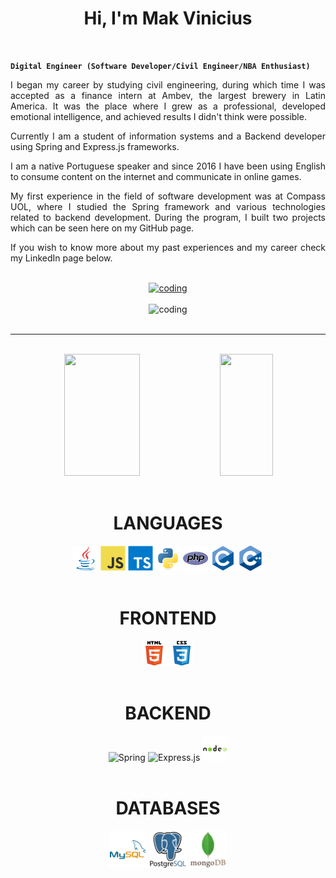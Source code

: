 <h1 align="center">Hi, I'm Mak Vinicius</h1>

<br>

**`Digital Engineer (Software Developer/Civil Engineer/NBA Enthusiast)`**

<p align="justify">
    I began my career by studying civil engineering, during which time I was accepted as a finance intern at Ambev, the largest brewery in Latin America. It was the place where I grew as a professional, developed emotional intelligence, and achieved results I didn't think were possible.
</p>
<p align="justify">
    Currently I am a student of information systems and a Backend developer using Spring and 
    Express.js frameworks.
</p>
<p align="justify">
    I am a native Portuguese speaker and since 2016 I have been using English to consume 
    content on the internet and communicate in online games.
</p>
<p align="justify">
    My first experience in the field of software development was at Compass UOL, where I studied the Spring framework and various technologies related to backend development. During the program, I built two projects which can be seen here on my GitHub page.
</p>
<p align="justify">
    If you wish to know more about my past experiences and my career check my LinkedIn page below.
</p>

<br>

<div align="center">
    <a href="https://www.linkedin.com/in/makvinicius"><img width="15%" alt="coding" src="https://img.shields.io/badge/LinkedIn-0077B5?style=for-the-badge&logo=linkedin&logoColor=white" /></a>
</div>

<br>

<div align="center">
    <img width="30%" height="30%" alt="coding" src="https://media1.giphy.com/media/v1.Y2lkPTc5MGI3NjExN3NobmlzNWc0bjNwM3E0MDZzOGoxM2t5b2k3NHo5cWN1OTV5aW03ZSZlcD12MV9pbnRlcm5hbF9naWZfYnlfaWQmY3Q9Zw/u2pmTWUi0MXjyrMaVj/giphy.gif" />
</div>

<br />
<hr>
<br />

<div align="center">  
  <img width="49%" height="195px" src="https://github-readme-stats.vercel.app/api?username=MakVinicius&show_icons=true&include_all_commits=true&count_private=true&layout=compact&theme=transparent" /> 
  <img width="41%" height="195px" src="https://github-readme-stats.vercel.app/api/top-langs/?username=MakVinicius&layout=compact&theme=transparent" />
</div>

<br>

<h1 align="center">LANGUAGES</h1>
<div align="center">
    <img width="40" height="40" alt="Java" src="https://raw.githubusercontent.com/devicons/devicon/master/icons/java/java-original.svg" />
    <img width="40" height="40" alt="Javascript" src="https://raw.githubusercontent.com/devicons/devicon/master/icons/javascript/javascript-original.svg" />
    <img width="40" height="40" alt="Typescript" src="https://raw.githubusercontent.com/devicons/devicon/master/icons/typescript/typescript-original.svg" />
    <img width="40" height="40" alt="Python" src="https://raw.githubusercontent.com/devicons/devicon/master/icons/python/python-original.svg" />
    <img width="40" height="40" alt="PHP" src="https://raw.githubusercontent.com/devicons/devicon/master/icons/php/php-original.svg" />
    <img width="40" height="40" alt="C" src="https://raw.githubusercontent.com/devicons/devicon/master/icons/c/c-original.svg" />
    <img width="40" height="40" alt="C++" src="https://raw.githubusercontent.com/devicons/devicon/master/icons/cplusplus/cplusplus-original.svg" />
</div>

<br>

<h1 align="center">FRONTEND</h1>
<div align="center">
    <img width="40" height="40" alt="HTML5" src="https://raw.githubusercontent.com/devicons/devicon/master/icons/html5/html5-original-wordmark.svg" />
    <img width="40" height="40" alt="CSS3" src="https://raw.githubusercontent.com/devicons/devicon/master/icons/css3/css3-original-wordmark.svg" />
</div>

<br>

<h1 align="center">BACKEND</h1>
<div align="center">
    <img width="40" height="40" alt="Spring" src="https://www.vectorlogo.zone/logos/springio/springio-icon.svg" />
    <img alt="Express.js" src="https://img.shields.io/badge/express.js-%23404d59.svg?style=for-the-badge&logo=express&logoColor=%2361DAFB" />
    <img width="40" height="40" alt="Node.js" src="https://raw.githubusercontent.com/devicons/devicon/master/icons/nodejs/nodejs-original-wordmark.svg" />
</div>

<br>

<h1 align="center">DATABASES</h1>
<div align="center">
    <img width="60" alt="MySQL" src="https://raw.githubusercontent.com/devicons/devicon/master/icons/mysql/mysql-original-wordmark.svg" />
    <img width="60" alt="Postgres" src="https://raw.githubusercontent.com/devicons/devicon/master/icons/postgresql/postgresql-original-wordmark.svg" />
    <img width="60" alt="MongoDB" src="https://raw.githubusercontent.com/devicons/devicon/master/icons/mongodb/mongodb-original-wordmark.svg" />
</div>

